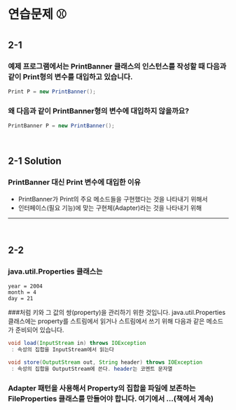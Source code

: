 # 연습문제 ⚾

## 2-1
### 예제 프로그램에서는 PrintBanner 클래스의 인스턴스를 작성할 때 다음과 같이 Print형의 변수를 대입하고 있습니다. 
```java
Print P = new PrintBanner();
``` 
### 왜 다음과 같이 PrintBanner형의 변수에 대입하지 않을까요?
```java
PrintBanner P = new PrintBanner();
``` 

<br>

## 2-1 Solution
### PrintBanner 대신 Print 변수에 대입한 이유 
- PrintBanner가 Print의 주요 메소드들을 구현했다는 것을 나타내기 위해서
- 인터페이스(필요 기능)에 맞는 구현체(Adapter)라는 것을 나타내기 위해 


---
<br>

## 2-2
### java.util.Properties 클래스는
```text
year = 2004
month = 4
day = 21
```
###처럼 키와 그 값의 쌍(property)을 관리하기 위한 것입니다. java.util.Properties 클래스에는 property를 스트림에서 읽거나 스트림에서 쓰기 위해 다음과 같은 메소드가 준비되어 있습니다.
```java
void load(InputStream in) throws IOException
 : 속성의 집합을 InputStream에서 읽는다

void store(OutputStream out, String header) throws IOException
 : 속성의 집합을 OutputStream에 쓴다. header는 코멘트 문자열 
```
### Adapter 패턴을 사용해서 Property의 집합을 파일에 보존하는 FileProperties 클래스를 만들어야 합니다. 여기에서 ...(책에서 계속)